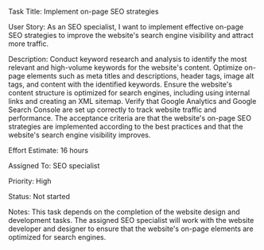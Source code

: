 Task Title: Implement on-page SEO strategies

User Story: As an SEO specialist, I want to implement effective on-page SEO strategies to improve the website's search engine visibility and attract more traffic.

Description: Conduct keyword research and analysis to identify the most relevant and high-volume keywords for the website's content. Optimize on-page elements such as meta titles and descriptions, header tags, image alt tags, and content with the identified keywords. Ensure the website's content structure is optimized for search engines, including using internal links and creating an XML sitemap. Verify that Google Analytics and Google Search Console are set up correctly to track website traffic and performance. The acceptance criteria are that the website's on-page SEO strategies are implemented according to the best practices and that the website's search engine visibility improves.

Effort Estimate: 16 hours

Assigned To: SEO specialist

Priority: High

Status: Not started

Notes: This task depends on the completion of the website design and development tasks. The assigned SEO specialist will work with the website developer and designer to ensure that the website's on-page elements are optimized for search engines.
